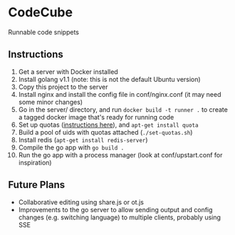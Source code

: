 # CodeCube

Runnable code snippets


## Instructions

1. Get a server with Docker installed
2. Install golang v1.1 (note: this is not the default Ubuntu version)
3. Copy this project to the server
4. Install nginx and install the config file in conf/nginx.conf (it may need
   some minor changes)
5. Go in the server/ directory, and run `docker build -t runner .` to create
   a tagged docker image that's ready for running code
6. Set up quotas ([instructions here][1]), and `apt-get install quota`
7. Build a pool of uids with quotas attached (`./set-quotas.sh`)
8. Install redis (`apt-get install redis-server`)
9. Compile the go app with `go build .`
10. Run the go app with a process manager (look at conf/upstart.conf for
   inspiration)

[1]: https://www.digitalocean.com/community/articles/how-to-enable-user-quotas


## Future Plans

- Collaborative editing using share.js or ot.js
- Improvements to the go server to allow sending output and config changes
  (e.g. switching language) to multiple clients, probably using SSE


